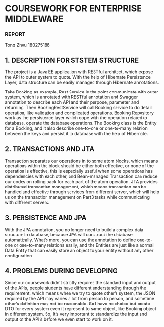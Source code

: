# COURSEWORK FOR ENTERPRISE MIDDLEWARE
### REPORT
Tong Zhou 180275186

## 1.	DESCRIPTION FOR STSTEM STRUCTURE
 
The project is a Java EE application with RESTful architect, which expose the API to outer system to quote. With the help of Hibernate Persistence Layer, data structure can be easily managed through Hibernate annotations.
 
Take Booking as example, Rest Service is the point communicate with outer system, which is annotated with RESTful annotation and Swagger annotation to describe each API and their purpose, parameter and returning.
Then BookingRestService will call Booking service to do detail operation, like validation and complicated operations.
Booking Repository work as the persistence layer which cope with the operation related to database, operate the database operations.
The Booking class is the Entity for a Booking, and it also describe one-to-one or one-to-many  relation between the keys and persist it to database with the help of Hibernate.
 
## 2.	TRANSACTIONS AND JTA
Transaction separates our operations in to some atom blocks, which means operations within the block should be either both effective, or none of the operation is effective, this is especially useful when some operations has dependencies with each other, and Bean-managed Transaction can reduce our codes on rolling back for each part of the atom operation.
JTA provides distributed transaction management, which means transaction can be handled and effective through services from different server, which will help us on the transaction management on Part3 tasks while communicating with different servers.

## 3.	PERSISTENCE AND JPA
With the JPA annotation, you no longer need to build a complex data structure in database, because JPA will construct the database automatically. What’s more, you can use the annotation to define one-to-one or one-to-many relations easily, and the Entities are just like a normal Data Entity that can easily store an object to your entity without any other configuration.
## 4.	PROBLEMS DURING DEVELOPING
Since our coursework didn’t strictly requires the standard input and output of the APIs, people students have different understanding through the requirement, which means when we try to quote other’s system, the JSON required by the API may varies a lot from person to person, and sometime other’s definition may not be reasonable. So I have no choice but create DTO for every system even it represent to same object, like Booking object in different system. So, It’s very important to standardize the input and output of the API’s before we even start to work on it.

